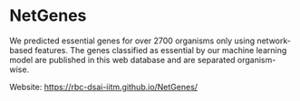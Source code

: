 # NetGenes

We predicted essential genes for over 2700 organisms only using network-based features. The genes classified as essential by our machine learning model are published in this web database and are separated organism-wise.

Website: https://rbc-dsai-iitm.github.io/NetGenes/

